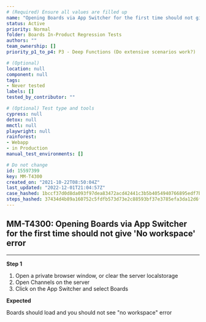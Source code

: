 ```yaml
---
# (Required) Ensure all values are filled up
name: "Opening Boards via App Switcher for the first time should not give 'No workspace' error"
status: Active
priority: Normal
folder: Boards In-Product Regression Tests
authors: ""
team_ownership: []
priority_p1_to_p4: P3 - Deep Functions (Do extensive scenarios work?)

# (Optional)
location: null
component: null
tags: 
- Never tested
labels: []
tested_by_contributor: ""

# (Optional) Test type and tools
cypress: null
detox: null
mmctl: null
playwright: null
rainforest: 
- Webapp
- in Production
manual_test_environments: []

# Do not change
id: 15597399
key: MM-T4300
created_on: "2021-10-22T08:50:04Z"
last_updated: "2022-12-01T21:04:57Z"
case_hashed: 1bccf37d0d8da093f97dea83472acd42441c3b5b4054940766895edf7b9ba406b6e88ef6b74ab725dfe73178eb24e5f9
steps_hashed: 37434d4b89a160752c5fdfb573d73e2c88593bf37e3785efa3da12d6f7f7044b59cb3a7bd8b7a4aba1ba6d6448beff4b
---
```


<!-- (Auto-generated) Based on frontmatter's "key" and "name" -->

## MM-T4300: Opening Boards via App Switcher for the first time should not give 'No workspace' error

---

**Step 1**

1. Open a private browser window, or clear the server localstorage
2. Open Channels on the server
3. Click on the App Switcher and select Boards

**Expected**

Boards should load and you should not see "no workspace" error
